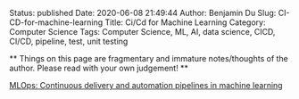 Status: published
Date: 2020-06-08 21:49:44
Author: Benjamin Du
Slug: CI-CD-for-machine-learning
Title: Ci/Cd for Machine Learning
Category: Computer Science
Tags: Computer Science, ML, AI, data science, CICD, CI/CD, pipeline, test, unit testing

**
Things on this page are fragmentary and immature notes/thoughts of the author.
Please read with your own judgement!
**


[MLOps: Continuous delivery and automation pipelines in machine learning](https://cloud.google.com/solutions/machine-learning/mlops-continuous-delivery-and-automation-pipelines-in-machine-learning)
